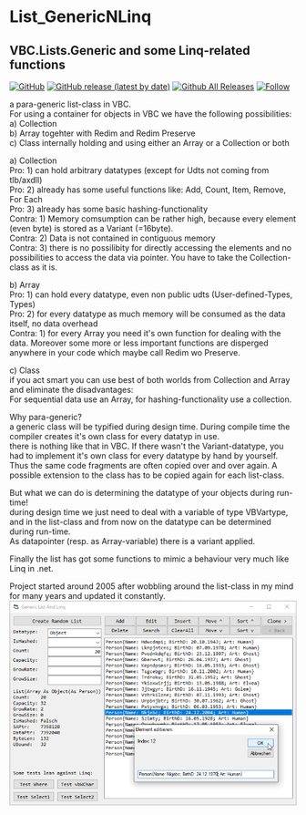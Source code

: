 # List_GenericNLinq  
## VBC.Lists.Generic and some Linq-related functions  

[![GitHub](https://img.shields.io/github/license/OlimilO1402/Bmp_ScreenshotToPdf?style=plastic)](https://github.com/OlimilO1402/List_GenericNLinq/blob/master/LICENSE) 
[![GitHub release (latest by date)](https://img.shields.io/github/v/release/OlimilO1402/List_GenericNLinq?style=plastic)](https://github.com/OlimilO1402/List_GenericNLinq/releases/latest)
[![Github All Releases](https://img.shields.io/github/downloads/OlimilO1402/List_GenericNLinq/total.svg)](https://github.com/OlimilO1402/List_GenericNLinq/releases/download/v2023.11.25/GenericListNLinq_v2023.11.25.zip)
[![Follow](https://img.shields.io/github/followers/OlimilO1402.svg?style=social&label=Follow&maxAge=2592000)](https://github.com/OlimilO1402/List_GenericNLinq/watchers)

a para-generic list-class in VBC.  
For using a container for objects in VBC we have the following possibilities:  
a) Collection  
b) Array togehter with Redim and Redim Preserve  
c) Class internally holding and using either an Array or a Collection or both  
  
a) Collection  
Pro: 1) can hold arbitrary datatypes (except for Udts not coming from tlb/axdll)  
Pro: 2) already has some useful functions like: Add, Count, Item, Remove, For Each  
Pro: 3) already has some basic hashing-functionality  
Contra: 1) Memory comsumption can be rather high, because every element (even byte) is stored as a Variant (=16byte).  
Contra: 2) Data is not contained in contiguous memory   
Contra: 3) there is no possilibity for directly accessing the elements and no possibilities to access the data via pointer. You have to take the Collection-class as it is.  
  
b) Array  
Pro: 1) can hold every datatype, even non public udts (User-defined-Types, Types)  
Pro: 2) for every datatype as much memory will be consumed as the data itself, no data overhead  
Contra: 1) for every Array you need it's own function for dealing with the data. Moreover some more or less important functions are disperged anywhere in your code which maybe call Redim wo Preserve.  
  
c) Class  
if you act smart you can use best of both worlds from Collection and Array and eliminate the disadvantages:  
For sequential data use an Array, for hashing-functionality use a collection.  
  
Why para-generic?  
a generic class will be typified during design time. During compile time the compiler creates it's own class for every datatyp in use.  
there is nothing like that in VBC. If there wasn't the Variant-datatype, you had to implement it's own class for every datatype by hand by yourself.   
Thus the same code fragments are often copied over and over again. A possible extension to the class has to be copied again for each list-class.  
  
But what we can do is determining the datatype of your objects during run-time!  
during design time we just need to deal with a variable of type VBVartype, and in the list-class and from now on the datatype can be determined during run-time.   
As datapointer (resp. as Array-variable) there is a variant applied.  

Finally the list has got some functions to mimic a behaviour very much like Linq in .net.  

Project started around 2005 after wobbling around the list-class in my mind for many years and updated it constantly.
![GenericListLinq Image](Resources/GenericListLinq.png "GenericListLinq Image") 